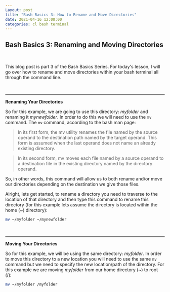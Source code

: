 ```yaml
---
Layout: post
title: "Bash Basics 3: How to Rename and Move Directories"
date: 2021-04-16 12:00:00
categories: cl bash terminal
---
```


## **Bash Basics 3: Renaming and Moving Directories**

<br>

This blog post is part 3 of the Bash Basics Series. For today's lesson, I will go over how to rename and move directories within your bash terminal all through the command line.

<br>

---

**Renaming Your Directories**

So for this example, we are going to use this directory: _myfolder_ and renaming it _mynewfolder_. 
In order to do this we will need to use the `mv` command. The `mv` command, according to the bash man page: 

> In its first form, the mv utility renames the file named by the source operand to the destination path named by the target operand. This form is assumed when the last operand does not name an already existing directory.

> In its second form, mv moves each file named by a source operand to a destination file in the existing directory named by the directory operand.

So, in other words, this command will allow us to both rename and/or move our directories depending on the destination we give those files. 

Alright, lets get started, to rename a directory you need to traverse to the location of that directory and then type this command to rename this directory (for this example lets assume the directory is located within the home (~) directory): 

``` bash
mv ~/myfolder ~/mynewfolder
```

<br>

---

**Moving Your Directories**

So for this example, we will be using the same directory: _myfolder_.
In order to move this directory to a new location you will need to use the same `mv` command but we need to specify the new location/path of the directory. For this example we are moving _myfolder_ from our home directory (~) to root (/): 

``` bash
mv ~/myfolder /myfolder 
```

<br>

